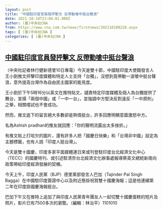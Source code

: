 ```yaml
---
layout: post
title: "中國駐印度官員發抨擊文 反帶動嗆中挺台聲浪"
date: 2021-10-10T23:04:01.000Z
author: (臺)中央社CNA
from: https://www.cna.com.tw/news/firstnews/202110100228.aspx
tags: [ (臺)中央社CNA ]
categories: [ (臺)中央社CNA ]
---
```

<!--1633907041000-->
[中國駐印度官員發抨擊文 反帶動嗆中挺台聲浪](https://www.cna.com.tw/news/firstnews/202110100228.aspx)
------

<div>
<div></div><div><p>（中央社記者林行健新德里10日專電）今天是雙十節，中國駐印度大使館發言人王小劍推文抨擊印度媒體和特定人士支持「台獨」，沒想到竟帶動一波嗆中挺台聲浪，意外提高台灣作為自由民主國家的能見度。</p><p>王小劍於下午5時16分以英文在推特貼文，譴責特定印度媒體及個人為台獨提供了舞台，宣揚「兩個中國」或「一中一台」，並強調中方堅決反對違反「一中原則」之舉，相關嚐試也不會成功。</p><p>然而，推文底下的留言絕大多數卻是熱情挺台，許多回應明顯意圖激怒中方。</p><p>名為Ashish pradhan的推友就回應：「你的聲明流露出太多挫折。」</p><p>有推文貼上打哈欠的圖片，還有許多人把「國慶日快樂」和「台灣非中國」設定為主題標籤，也有人說「印度人挺台灣」。</p><p>今天是雙十國慶，印度多家平面媒體連日來或刊登駐印度台北經濟文化中心（TECC）的國慶特刊、或引述駐清奈台北經濟文化辦事處報導蔡英文總統新南向政策帶給印度經濟發展的契機。</p><p>今天上午，印度人民黨（BJP）德里黨部發言人巴加（Tajinder Pal Singh Bagga）在中國駐印度簽證中心以及附近懸掛祝賀雙十國慶海報；這是他連續第二年在印度掛國慶海報挺台。</p><p>巴加下午又在推特上追加了與印度人民黨青年團友人一起切雙十國慶蛋糕的短片及照片，影片已有7500多次的瀏覽。（編輯：林治平）1101010</p><div class='media'><div class='twitterMedia'><blockquote class='twitter-tweet' data-lang='zh-tw'><a href='https://twitter.com/ChinaSpox_India/status/1447166662222901258'></a></blockquote></div></div></div>
</div>
